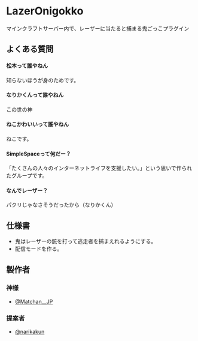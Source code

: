 
# LazerOnigokko
マインクラフトサーバー内で、レーザーに当たると捕まる鬼ごっこプラグイン

## よくある質問

#### 松本って誰やねん
知らないほうが身のためです。

#### なりかくんって誰やねん
この世の神

#### ねこかわいいって誰やねん
ねこです。

#### SimpleSpaceって何だー？
「たくさんの人々のインターネットライフを支援したい。」という思いで作られたグループです。

#### なんでレーザー？
パクリじゃなさそうだったから（なりかくん）

## 仕様書
- 鬼はレーザーの銃を打って逃走者を捕まえれるようにする。
- 配信モードを作る。

## 製作者
### 神様
- [@Matchan__JP](https://twitter.com/Matchan__JP)

### 提案者
- [@narikakun](https://twitter.com/narikakun)
